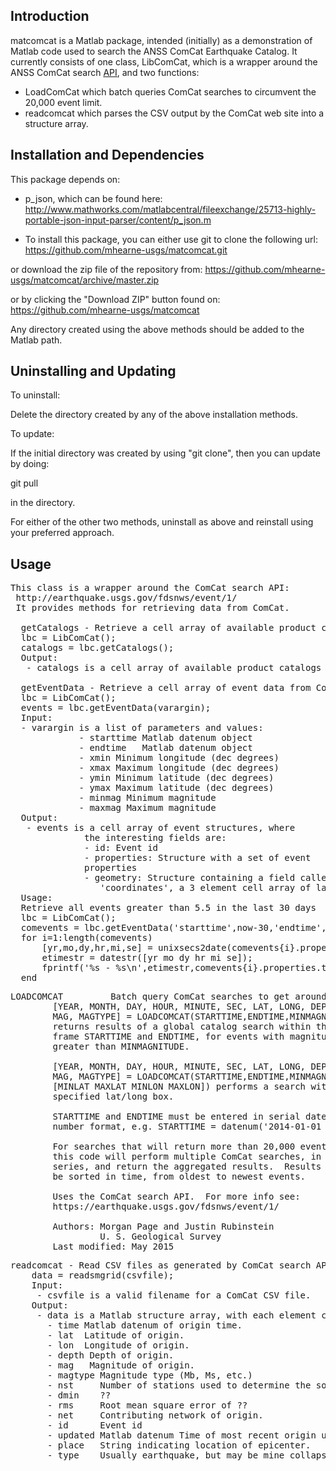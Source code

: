 Introduction
------------

matcomcat is a Matlab package, intended (initially) as a demonstration of Matlab code
used to search the ANSS ComCat Earthquake Catalog.  It currently consists of one class, LibComCat, which
is a wrapper around the ANSS ComCat search  <a href="http://earthquake.usgs.gov/fdsnws/event/1/">API</a>, and
two functions:

- LoadComCat which batch queries ComCat searches to circumvent the 20,000 event limit.
- readcomcat which parses the CSV output by the ComCat web site into a structure array. 

Installation and Dependencies
-----------------------------

This package depends on:
 * p_json, which can be found here: 
http://www.mathworks.com/matlabcentral/fileexchange/25713-highly-portable-json-input-parser/content/p_json.m

* To install this package, you can either use git to clone the following url:
https://github.com/mhearne-usgs/matcomcat.git

or download the zip file of the repository from:
https://github.com/mhearne-usgs/matcomcat/archive/master.zip

or by clicking the "Download ZIP" button found on:
https://github.com/mhearne-usgs/matcomcat

Any directory created using the above methods should be added to the Matlab path.

Uninstalling and Updating
-------------------------

To uninstall:

Delete the directory created by any of the above installation methods.

To update:

If the initial directory was created by using "git clone", then you can update
by doing:

git pull

in the directory.

For either of the other two methods, uninstall as above and reinstall using your preferred approach.

Usage
------------
<pre>This class is a wrapper around the ComCat search API:
 http://earthquake.usgs.gov/fdsnws/event/1/
 It provides methods for retrieving data from ComCat.
 
  getCatalogs - Retrieve a cell array of available product catalogs.
  lbc = LibComCat();
  catalogs = lbc.getCatalogs();
  Output:
   - catalogs is a cell array of available product catalogs
 
  getEventData - Retrieve a cell array of event data from Comcat.
  lbc = LibComCat();
  events = lbc.getEventData(varargin);
  Input:
  - varargin is a list of parameters and values:
             - starttime Matlab datenum object
             - endtime   Matlab datenum object
             - xmin Minimum longitude (dec degrees)
             - xmax Maximum longitude (dec degrees)
             - ymin Minimum latitude (dec degrees)
             - ymax Maximum latitude (dec degrees)
             - minmag Minimum magnitude
             - maxmag Maximum magnitude
  Output:
   - events is a cell array of event structures, where
              the interesting fields are:
              - id: Event id
              - properties: Structure with a set of event
              properties
              - geometry: Structure containing a field called
                 'coordinates', a 3 element cell array of lat,lon,depth
  Usage:
  Retrieve all events greater than 5.5 in the last 30 days
  lbc = LibComCat();
  comevents = lbc.getEventData('starttime',now-30,'endtime',now,'minmag',5.5);
  for i=1:length(comevents)
      [yr,mo,dy,hr,mi,se] = unixsecs2date(comevents{i}.properties.time/1000); %unix time stamp in ms
      etimestr = datestr([yr mo dy hr mi se]);
      fprintf('%s - %s\n',etimestr,comevents{i}.properties.title);
  end
</pre>

<pre>
LOADCOMCAT         Batch query ComCat searches to get around NEIC 20,000 event limit
        [YEAR, MONTH, DAY, HOUR, MINUTE, SEC, LAT, LONG, DEPTH,
        MAG, MAGTYPE] = LOADCOMCAT(STARTTIME,ENDTIME,MINMAGNITUDE)
        returns results of a global catalog search within the time
        frame STARTTIME and ENDTIME, for events with magnitude
        greater than MINMAGNITUDE.

        [YEAR, MONTH, DAY, HOUR, MINUTE, SEC, LAT, LONG, DEPTH,
        MAG, MAGTYPE] = LOADCOMCAT(STARTTIME,ENDTIME,MINMAGNITUDE,
        [MINLAT MAXLAT MINLON MAXLON]) performs a search within the
        specified lat/long box.

        STARTTIME and ENDTIME must be entered in serial date
        number format, e.g. STARTTIME = datenum('2014-01-01 00:00:00')

        For searches that will return more than 20,000 events,
        this code will perform multiple ComCat searches, in
        series, and return the aggregated results.  Results will
        be sorted in time, from oldest to newest events.

        Uses the ComCat search API.  For more info see: 
        https://earthquake.usgs.gov/fdsnws/event/1/

        Authors: Morgan Page and Justin Rubinstein
                 U. S. Geological Survey
        Last modified: May 2015
</pre>

<pre>
readcomcat - Read CSV files as generated by ComCat search API.
    data = readsmgrid(csvfile);
    Input:
     - csvfile is a valid filename for a ComCat CSV file.
    Output:
     - data is a Matlab structure array, with each element containing fields:
       - time Matlab datenum of origin time.
       - lat  Latitude of origin.
       - lon  Longitude of origin.
       - depth Depth of origin.
       - mag   Magnitude of origin.
       - magtype Magnitude type (Mb, Ms, etc.)
       - nst     Number of stations used to determine the solution.
       - dmin    ??
       - rms     Root mean square error of ??
       - net     Contributing network of origin.
       - id      Event id
       - updated Matlab datenum Time of most recent origin update.
       - place   String indicating location of epicenter.
       - type    Usually earthquake, but may be mine collapse, mining explosion, etc.
</pre>
